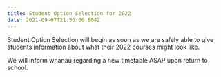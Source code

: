 ```yaml
---
title: Student Option Selection for 2022
date: 2021-09-07T21:56:06.804Z
---
```

Student Option Selection will begin as soon as we are safely able to give students information about what their 2022 courses might look like. 

We will inform whanau regarding a new timetable ASAP upon return to school.